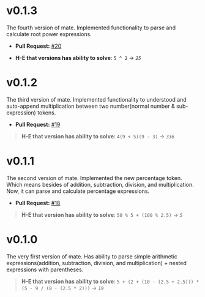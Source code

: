 # v0.1.3
The fourth version of mate.
Implemented functionality to parse and calculate root power expressions.

- **Pull Request:** [#20](https://github.com/theiskaa/mate/pull/20)

- **H-E that versions has ability to solve**: `5 ^ 2` -> *`25`*

# v0.1.2
The third version of mate.
Implemented functionality to understood and auto-append multiplication between two number(normal number & sub-expression) tokens.

- **Pull Request:** [#19](https://github.com/theiskaa/mate/pull/19)

> **H-E that version has ability to solve**: `4(9 + 5)(9 - 3)` -> *`336`*

# v0.1.1
The second version of mate.
Implemented the new percentage token. Which means besides of addition, subtraction, division, and multiplication. Now, it can parse and calculate percentage expressions.

- **Pull Request:** [#18](https://github.com/theiskaa/mate/pull/18)

> **H-E that version has ability to solve**: `50 % 5 + (100 % 2.5)` -> *`5`*

# v0.1.0

The very first version of mate.
Has ability to parse simple arithmetic expressions(addition, subtraction, division, and multiplication) + nested expressions with parentheses.

> **H-E that version has ability to solve**: `5 + (2 + (10 - (2.5 + 2.5))) * (5 - 9 / (8 - (2.5 * 2)))` -> *`19`*
